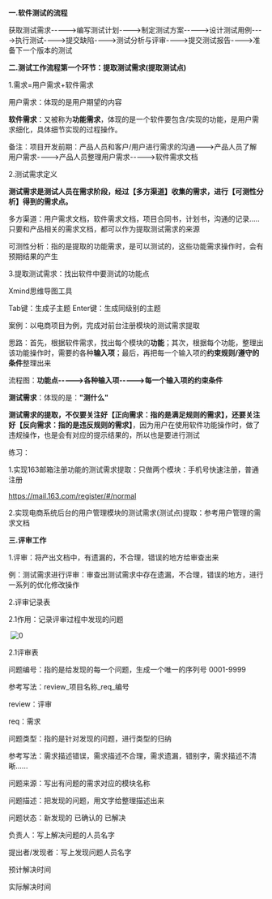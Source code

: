 **一.软件测试的流程**

获取测试需求----->编写测试计划---->制定测试方案----->设计测试用例---->执行测试---->提交缺陷---->测试分析与评审---->提交测试报告---->准备下一个版本的测试

**二.测试工作流程第一个环节：提取测试需求(提取测试点)**

1.需求=用户需求+软件需求

用户需求：体现的是用户期望的内容

**软件需求**：又被称为**功能需求**，体现的是一个软件要包含/实现的功能，是用户需求细化，具体细节实现的过程操作。

备注：项目开发前期：产品人员和客户/用户进行需求的沟通--->产品人员了解用户需求---->产品人员整理用户需求----->软件需求文档

2.测试需求定义

**测试需求是测试人员在需求阶段，经过【多方渠道】收集的需求，进行【可测性分析】得到的需求点。**

多方渠道：用户需求文档，软件需求文档，项目合同书，计划书，沟通的记录.....只要和产品相关的需求文档，都可以作为提取测试需求的来源

可测性分析：指的是提取的功能需求，是可以测试的，这些功能需求操作时，会有预期结果的产生

3.提取测试需求：找出软件中要测试的功能点

Xmind思维导图工具

Tab键：生成子主题      Enter键：生成同级别的主题

案例：以电商项目为例，完成对前台注册模块的测试需求提取

思路：首先，根据软件需求，找出每个模块的**功能**；其次，根据每个功能，整理出该功能操作时，需要的各种**输入项**；最后，再把每一个输入项的**约束规则/遵守的条件**整理出来

流程图：**功能点----->各种输入项----->每一个输入项的约束条件**

**测试需求**：体现的是：**"测什么"**

**测试需求的提取，不仅要关注好【正向需求：指的是满足规则的需求】，还要关注好【反向需求：指的是违反规则的需求】**，因为用户在使用软件功能操作时，做了违规操作，也是会有对应的提示结果的，所以也是要进行测试

练习：

1.实现163邮箱注册功能的测试需求提取：只做两个模块：手机号快速注册，普通注册

https://mail.163.com/register/#/normal

2.实现电商系统后台的用户管理模块的测试需求(测试点)提取：参考用户管理的需求文档

**三.评审工作**

1.评审：将产出文档中，有遗漏的，不合理，错误的地方给审查出来

例：测试需求进行评审：审查出测试需求中存在遗漏，不合理，错误的地方，进行一系列的优化修改操作

2.评审记录表

2.1作用：记录评审过程中发现的问题

​    ![0](https://note.youdao.com/yws/res/5/WEBRESOURCE9dbed7c147314db98c735e258b816001)

2.1评审表

问题编号：指的是给发现的每一个问题，生成一个唯一的序列号  0001-9999

参考写法：review_项目名称_req_编号

review：评审

req：需求

问题类型：指的是针对发现的问题，进行类型的归纳

参考写法：需求描述错误，需求描述不合理，需求遗漏，错别字，需求描述不清晰......

问题来源：写出有问题的需求对应的模块名称

问题描述：把发现的问题，用文字给整理描述出来

问题状态：新发现的       已确认的       已解决

负责人：写上解决问题的人员名字

提出者/发现者：写上发现问题人员名字

预计解决时间

实际解决时间